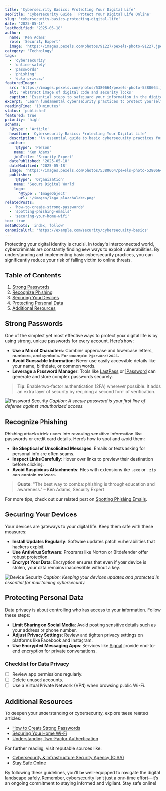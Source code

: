 ```yaml
---
title: 'Cybersecurity Basics: Protecting Your Digital Life'
seoTitle: 'Cybersecurity Guide | Protect Your Digital Life Online'
slug: 'cybersecurity-basics-protecting-digital-life'
date: '2025-05-18'
lastModified: '2025-05-18'
author:
  name: 'Ken Adams'
  role: 'Security Expert'
  image: 'https://images.pexels.com/photos/91227/pexels-photo-91227.jpeg?auto=compress&cs=tinysrgb&w=1260&h=750&dpr=2'
category: 'Technology'
tags:
  - 'cybersecurity'
  - 'online-safety'
  - 'passwords'
  - 'phishing'
  - 'data-privacy'
featuredImage:
  src: 'https://images.pexels.com/photos/5380664/pexels-photo-5380664.jpeg?auto=compress&cs=tinysrgb&w=1260&h=750&dpr=2'
  alt: 'Abstract image of digital code and security locks'
  caption: 'Essential steps to safeguard your information in the digital age.'
excerpt: 'Learn fundamental cybersecurity practices to protect yourself from online threats. This guide covers strong passwords, recognizing phishing scams, securing your devices, and protecting your personal data.'
readingTime: '10 minutes'
status: 'published'
featured: true
priority: 'high'
schema:
  '@type': 'Article'
  headline: 'Cybersecurity Basics: Protecting Your Digital Life'
  description: 'An essential guide to basic cybersecurity practices for everyday online safety.'
  author:
    '@type': 'Person'
    name: 'Ken Adams'
    jobTitle: 'Security Expert'
  datePublished: '2025-05-18'
  dateModified: '2025-05-18'
  image: 'https://images.pexels.com/photos/5380664/pexels-photo-5380664.jpeg?auto=compress&cs=tinysrgb&w=1260&h=750&dpr=2'
  publisher:
    '@type': 'Organization'
    name: 'Secure Digital World'
    logo:
      '@type': 'ImageObject'
      url: '/images/logo-placeholder.png'
relatedPosts:
  - 'how-to-create-strong-passwords'
  - 'spotting-phishing-emails'
  - 'securing-your-home-wifi'
toc: true
metaRobots: 'index, follow'
canonicalUrl: 'https://example.com/security/cybersecurity-basics'
---
```


Protecting your digital identity is crucial. In today's interconnected world, cybercriminals are constantly finding new ways to exploit vulnerabilities. By understanding and implementing basic cybersecurity practices, you can significantly reduce your risk of falling victim to online threats.

## Table of Contents

1. [Strong Passwords](#strong-passwords)
2. [Recognize Phishing](#recognize-phishing)
3. [Securing Your Devices](#securing-your-devices)
4. [Protecting Personal Data](#protecting-personal-data)
5. [Additional Resources](#additional-resources)

## Strong Passwords

One of the simplest yet most effective ways to protect your digital life is by using strong, unique passwords for every account. Here’s how:

- **Use a Mix of Characters**: Combine uppercase and lowercase letters, numbers, and symbols. For example: `P@ssw0rd!2025`.
- **Avoid Guessable Information**: Never use easily accessible details like your name, birthdate, or common words.
- **Leverage a Password Manager**: Tools like [LastPass](https://www.lastpass.com/) or [1Password](https://1password.com/) can generate and store complex passwords securely.

> **Tip**: Enable two-factor authentication (2FA) wherever possible. It adds an extra layer of security by requiring a second form of verification.

![Password Security](https://images.pexels.com/photos/414860/pexels-photo-414860.jpeg?auto=compress&cs=tinysrgb&w=1260&h=750&dpr=2)
_Caption: A secure password is your first line of defense against unauthorized access._

## Recognize Phishing

Phishing attacks trick users into revealing sensitive information like passwords or credit card details. Here’s how to spot and avoid them:

- **Be Skeptical of Unsolicited Messages**: Emails or texts asking for personal info are often scams.
- **Inspect Links Carefully**: Hover over links to preview their destination before clicking.
- **Avoid Suspicious Attachments**: Files with extensions like `.exe` or `.zip` can contain malware.

> **Quote**: "The best way to combat phishing is through education and awareness." – Ken Adams, Security Expert

For more tips, check out our related post on [Spotting Phishing Emails](#).

## Securing Your Devices

Your devices are gateways to your digital life. Keep them safe with these measures:

- **Install Updates Regularly**: Software updates patch vulnerabilities that hackers exploit.
- **Use Antivirus Software**: Programs like [Norton](https://www.norton.com/) or [Bitdefender](https://www.bitdefender.com/) offer robust protection.
- **Encrypt Your Data**: Encryption ensures that even if your device is stolen, your data remains inaccessible without a key.

![Device Security](https://images.pexels.com/photos/3861972/pexels-photo-3861972.jpeg?auto=compress&cs=tinysrgb&w=1260&h=750&dpr=2)
_Caption: Keeping your devices updated and protected is essential for maintaining cybersecurity._

## Protecting Personal Data

Data privacy is about controlling who has access to your information. Follow these steps:

- **Limit Sharing on Social Media**: Avoid posting sensitive details such as your address or phone number.
- **Adjust Privacy Settings**: Review and tighten privacy settings on platforms like Facebook and Instagram.
- **Use Encrypted Messaging Apps**: Services like [Signal](https://signal.org/) provide end-to-end encryption for private conversations.

### Checklist for Data Privacy

- [ ] Review app permissions regularly.
- [ ] Delete unused accounts.
- [ ] Use a Virtual Private Network (VPN) when browsing public Wi-Fi.

## Additional Resources

To deepen your understanding of cybersecurity, explore these related articles:

- [How to Create Strong Passwords](#)
- [Securing Your Home Wi-Fi](#)
- [Understanding Two-Factor Authentication](#)

For further reading, visit reputable sources like:

- [Cybersecurity & Infrastructure Security Agency (CISA)](https://www.cisa.gov/)
- [Stay Safe Online](https://staysafeonline.org/)

By following these guidelines, you’ll be well-equipped to navigate the digital landscape safely. Remember, cybersecurity isn’t just a one-time effort—it’s an ongoing commitment to staying informed and vigilant. Stay safe online!

